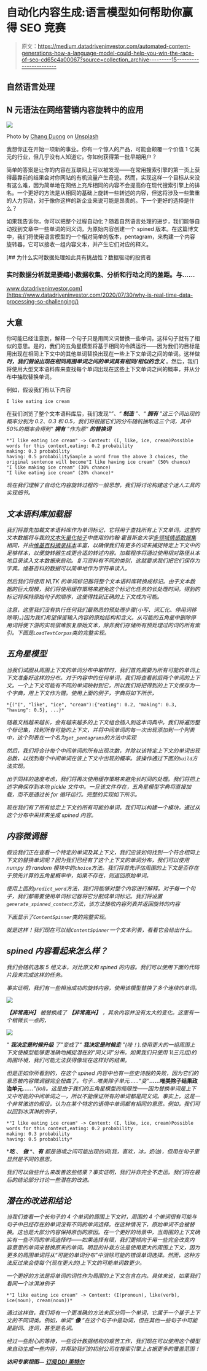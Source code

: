 # 自动化内容生成:语言模型如何帮助你赢得 SEO 竞赛

> 原文：<https://medium.datadriveninvestor.com/automated-content-generations-how-a-language-model-could-help-you-win-the-race-of-seo-cd65c4a00067?source=collection_archive---------15----------------------->

## 自然语言处理

## N 元语法在网络营销内容旋转中的应用

![](img/3a51509f1aed9d43e125398a37dc142d.png)

Photo by [Chang Duong](https://unsplash.com/@iamchang?utm_source=unsplash&utm_medium=referral&utm_content=creditCopyText) on [Unsplash](https://unsplash.com/s/photos/search?utm_source=unsplash&utm_medium=referral&utm_content=creditCopyText)

我想你正在开始一项新的事业。你有一个惊人的产品，可能会颠覆一个价值 1 亿美元的行业，但几乎没有人知道它。你如何获得第一批早期用户？

简单的答案是让你的内容在互联网上可以被发现——在常用搜索引擎的第一页上获得最靠前的结果会对你网站的有机流量产生奇迹。然而，实现这样一个目标从来没有这么难，因为简单地在网络上充斥相同的内容不会提高你在现代搜索引擎上的排名。一个更好的方法是从相同的基础上旋转一些转述的内容，但这将涉及一些繁重的人力劳动，对于像你这样的新企业来说可能是昂贵的。下一个更好的选择是什么？

如果我告诉你，你可以把整个过程自动化？随着自然语言处理的进步，我们能够自动找到文章中一些单词的同义词，为原始内容创建一个 spined 版本。在这篇博文中，我们将使用语言模型的一个相对简单的版本，pentagram，来构建一个内容旋转器，它可以接收一组内容文本，并产生它们对应的释义。

[](https://www.datadriveninvestor.com/2020/07/30/why-is-real-time-data-processing-so-challenging/) [## 为什么实时数据处理如此具有挑战性？数据驱动的投资者

### 实时数据分析就是要缩小数据收集、分析和行动之间的差距。与……

www.datadriveninvestor.com](https://www.datadriveninvestor.com/2020/07/30/why-is-real-time-data-processing-so-challenging/) 

## 大意

你可能已经注意到，解释一个句子只是用同义词替换一些单词，这样句子就有了相似的意思。是的，我们的五角星模型将基于相同的令牌运行——因为我们的目标是用出现在相同上下文中的其他单词替换出现在一些上下文单词之间的单词。这样做 ***时，我们假设出现在相同周围单词之间的单词具有相同/相似的含义*** 。然后，我们将使用大型文本语料库来查找每个单词出现在这些上下文单词之间的概率，并从分布中抽取替换单词。

例如，假设我们有以下内容

```
I like eating ice cream
```

在我们浏览了整个文本语料库后，我们发现“*”、“ ***制造*** ”、“ ***拥有*** ”这三个词出现的概率分别为 0.2、0.3 和 0.5，我们将根据它们的分布随机抽取这三个词，其中 50%的概率会得到“ ***拥有*** ”作为原“ ***的替换词****

```
*"I like eating ice cream" -> Context: (I, like, ice, cream)Possible words for this context,eating: 0.2 probability
making: 0.3 probability
having: 0.5 probabilitySample a word from the above 3 choices, the original sentence will become"I like having ice cream" (50% chance)
"I like making ice cream" (30% chance)
"I like eating ice cream" (20% chance)*
```

*现在我们理解了自动化内容旋转过程的一般思想，我们将讨论构建这个迷人工具的实现细节。*

## *文本语料库加载器*

*我们将首先加载文本语料库作为单词标记，它将用于查找所有上下文单词。这里的文本数据将与我的[文本矢量化帖子](https://towardsdatascience.com/understanding-text-vectorizations-how-streamlined-models-made-feature-extractions-a-breeze-8b9768bbd96a)中使用的约翰·霍普斯金大学[多领域情感数据集](https://www.cs.jhu.edu/~mdredze/datasets/sentiment/)相同，并由[维基百科摘录样本](https://lazyprogrammer.me/course_files/enwiki-preprocessed.zip)丰富，以确保我们有更多的词来捕捉特定上下文中的足够样本，以便旋转器生成更合适的转述内容。加载程序将通过使用相对路径从本地目录读入文本数据来启动。复习资料有不同的类别，这就要求我们把它们保存为字典。维基百科的数据可以简单地作为字符串读入。*

*然后我们将使用 NLTK 的单词标记器将整个文本语料库转换成标记。由于文本数据的巨大规模，我们将使用缓存策略来避免这个标记化任务的长处理时间。得到的标记将保持原始句子的顺序，这使得找到正确的上下文成为可能。*

*注意，这里我们没有执行任何我们最熟悉的预处理步骤(小写、词汇化、停用词移除等)。)因为我们希望保留输入内容的原始结构和含义。从可能的五角星中删除停用词将使下游的实现很难恢复原始文本，除非我们存储所有预处理过的词的所有索引。下面是`LoadTextCorpus`类的完整实现。*

## *五角星模型*

*当我们试图从周围上下文的单词分布中取样时，我们首先需要为所有可能的单词上下文准备好这样的分布。对于内容中的任何单词，我们将查看前后两个单词的上下文。一个上下文可能有不同的单词映射到它，所以我们将把得到的上下文保存为一个字典，用上下文作为键。使用上面的例子，字典将如下所示，*

```
*{("I", "like", "ice", "cream"):{"eating": 0.2, "making": 0.3, "having": 0.5}, ...}*
```

*随着文档越来越长，会有越来越多的上下文组合插入到这本词典中。我们将遍历整个标记集，找到所有可能的上下文，并将中间单词的每一次出现添加到一个列表中，这个列表在一个名为`get_pentagrams`的方法中实现*

*然后，我们将合计每个中间单词的所有出现次数，并除以该特定上下文的单词出现总数，以找到每个中间单词在该上下文中出现的概率。该操作通过下面的`build`方法实现。*

*出于同样的速度考虑，我们将再次使用缓存策略来避免长时间的处理。我们将把上述字典保存到本地 pickle 文件中。一旦该文件存在，五角星模型字典将直接加载，而不是通过长 for 循环运行。完整的实现如下所示。*

*现在我们有了所有给定上下文的所有可能的单词，我们可以构建一个模块，通过从这个分布中采样来生成 spined 内容。*

## ***内容微调器***

*假设我们正在查看一个特定的单词及其上下文，我们应该如何找到一个符合相同上下文的替换单词呢？因为我们已经有了这个上下文的单词分布，我们可以使用 numpy 的 random 模块中的`choice`方法。我们将首先评估周围的上下文是否存在于预先计算的五角星概率中，如果不存在，则返回原始单词。*

*使用上面的`predict_word`方法，我们将能够对整个内容进行解释。对于每一个句子，我们都需要使用单词标记器将它分割成单词标记。我们将设置`generate_spinned_content`方法，该方法接收内容列表并返回旋转的内容*

*下面显示了`ContentSpinner`类的完整实现。*

*就是这样！我们现在可以给`ContentSpinner`一个文本列表，看看它会给出什么。*

## *spined 内容看起来怎么样？*

*我们会随机选取 5 组文本，对比原文和 spined 的内容。我们可以使用下面的代码片段来完成这样的任务。*

*事实证明，我们有一些相当成功的旋转内容，使用该模型替换了多个连续的单词。*

*![](img/34df1c68edc0df65d49eb1ac2a9b74ec.png)*

****【非常高兴】*** 被替换成了 ***【非常高兴】*** ，其余内容并没有太大的变化。这里有一个稍微长一点的，*

*![](img/56484ff0471212b1bca40964d53d68c6.png)*

*“ ***我决定是时候升级*** 了”变成了“ ***我决定是时候走*** ”(哇！).使用更大的一组周围上下文使模型能够更准确地捕捉潜在的“同义词”分布。如果我们只使用 1(三元组)的周围环境，我们可能无法获得像现在这样好的结果。*

*但是正如你所看到的，在这个 spined 内容中也有一些史诗般的失败，因为它们的意思被内容微调器完全扭曲了。**句子*...唯美除子单元……***“变”***……唯美除子结果政治单元……***”(lol)。这是由于我们的五角星模型的局限性——因为替换单词是上下文中可能的中间单词之一，所以不能保证所有的单词都是同义词。事实上，这是一个非常激进的假设，认为在某个特定的语境中单词都有相同的意思。例如，我们可以回到冰淇淋的例子，*

```
*"I like eating ice cream" -> Context: (I, like, ice, cream)Possible words for this context,eating: 0.2 probability
making: 0.3 probability
having: 0.5 probability*
```

****吃*** 、 ***做*** *、****有*** 都是语境之间可能出现的词(我，喜欢，冰，奶油)，但用在句子里显然是不同的意思。*

*我们可以做些什么来改善这些结果？事实证明，我们并非完全不走运。我们将在最后的结论部分讨论一些潜在的改进。*

## ***潜在的改进和结论***

*当我们查看一个长句子的 4 个单词的周围上下文时，周围的 4 个单词很有可能与句子中已经存在的单词没有不同的单词选择。在这种情况下，原始单词不会被替换。这也是大部分内容保持原创的原因。在一个更好的场景中，当周围的上下文确实有一些不同的单词选择时——如果选择有限，我们更倾向于用一些完全改变内容意思的单词来替换原来的单词。明显的补救方法是使用更大的周围上下文，因为更多的周围单词将从“可能的单词分布”中消除可能的错误单词选择。然而，这种方法反过来会使每个(现在更大的)上下文的可能单词数更少。*

*一个更好的方法是将单词的词性作为周围的上下文包含在内。具体来说，如果我们看同一个冰淇淋例子*

```
*"I like eating ice cream" -> Context: (I(pronoun), like(verb), ice(noun), cream(noun))*
```

*通过这样做，我们将有一个更准确的方法来区分同一个单词，它属于一个基于上下文的不同词类。例如，单词“ ***像*** ”在这个句子中是动词，但在其他一些句子中可能是副词、连词，甚至是名词。*

*经过一些耐心的等待，一些设计数据结构的艰苦工作，我们现在可以使用这个模型来自动生成一些内容，并帮助我们的初创公司在搜索引擎上占据更多的覆盖范围！*

***访问专家视图—** [**订阅 DDI 英特尔**](https://datadriveninvestor.com/ddi-intel)*